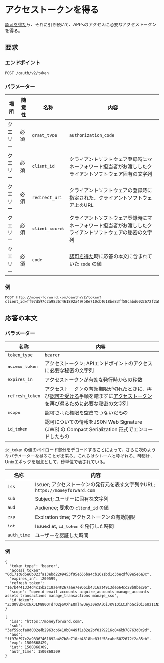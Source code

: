 # アクセストークンを得る

[認可を得た](authorize.md)ら、それに引き続いて、APIへのアクセスに必要なアクセストークンを得る。

## 要求

### エンドポイント

```
POST /oauth/v2/token
```

### パラメーター
| 場所 | 随意性 | 名称 | 内容 |
| ---- | ---- | ---- | --- |
| クエリー | 必須 | `grant_type` | `authorization_code` |
| クエリー | 必須 | `client_id` | クライアントソフトウェア登録時にマネーフォワード担当者がお渡ししたクライアントソフトウェア固有の文字列 |
| クエリー | 必須 | `redirect_uri` | クライアントソフトウェアの登録時に指定された、クライアントソフトウェア上のURL |
| クエリー | 必須 | `client_secret` | クライアントソフトウェア登録時にマネーフォワード担当者がお渡ししたクライアントソフトウェアの秘密の文字列 |
| クエリー | 必須 | `code` | [認可を得た](authorize.md)時に応答の本文に含まれていた `code` の値 |

### 例

```
POST http://moneyforward.com/oauth/v2/token?client_id=ff97d597c2a98367461892a497b8e710cb4618be83ff58cabd6022672f2a85eb&client_secret=5d07e141ab41b2d866869ade5b315ba14dd3997d275f8968ca078f121e8b3e35&scope=openid&grant_type=authorization_code&code=e885b973e64797bcf3342529d57cd2adca97a11f787ef9736ea92d8061e5aa59&redirect_uri=http%3A%2F%2Flocalhost%3A1234%2Fcallback
```

## 応答の本文

### パラメーター

| 名称 | 内容 |
| ---- | --- |
| `token_type` | `bearer` |
| `access_token` | アクセストークン; APIエンドポイントのアクセスに必要な秘密の文字列 |
| `expires_in` | アクセストークンが有効な発行時からの秒数 |
| `refresh_token` | アクセストークンの有効期限が切れたときに、再び[認可を受ける](authorize.md)手順を踏まずに[アクセストークンを再び得る](token_refresh.md)ために必要な秘密の文字列 |
| `scope` | 認可された権限を空白でつないだもの |
| `id_token` | 認可についての情報をJSON Web Signature (JWS) の Compact Serialization 形式でエンコードしたもの |

`id_token` の値のペイロード部分をデコードすることによって、さらに次のようなパラメーターを得ることが出来る。これらはクレームと呼ばれる。時間は、Unixエポックを起点として、秒単位で表されている。

| 名称 | 内容 |
| ---- | --- |
| `iss` | Issuer; アクセストークンの発行元を表す文字列やURL; `https://moneyforward.com` |
| `sub` | Subject; ユーザーに固有な文字列 |
| `aud` | Audience; 要求の `cliend_id` の値 |
| `exp` | Expiration time; アクセストークンの有効期限 |
| `iat` | Issued at; `id_token` を発行した時間 |
| `auth_time` | ユーザーを認証した時間 |

### 例

```
{
  "token_type": "bearer",
  "access_token": "0d171c8d5e6b023fa13ebd2209453f95e566ba4cb16a1bd1c3becdf09e5e6a0c",
  "expires_in": 1209599,
  "refresh_token": "1e7b4441334d4c15b2c18ae48267aae7e9661b4316a24913de664cc28b8bec96",
  "scope": "openid email accounts acquire_accounts manage_accounts assets transactions manage_transactions manage_sso",
  "id_token": "ZJQ0VvbHJxNXJLMW80OTdrQ2pSVXhEQmlnSUeyJ0eXAiOiJKV1QiLCJhbGciOiJSUzI1NiIsImtpZCI6IldsNURLaGNVZ3M3bUtGOXEixQ.eyJpc3MiOiJodHRwczovL2iOiIzZWY1OWRjZmE4ZDAwMjQ5ZjXhMzJlMmJmMDE1O1vbmV5Zm9yd2XyZC5jb20iLCJzdWITIxNmMwNDZiYjc4NzYzZDBjOWRlZGIyOTYzY2I2ZTEwYjA0IiwiYXVkIjoiZmY5N2Q1OTdjMmE5ODM2NzQ2MTg5MmE0OTdiOGU3MTBjYjQ2MThiZTgzZmY1OGNhYmQ2MDIyNjcyZjJhODVlYiIsImV4cCI6MTUwMDg2ODQyOSwiaWX0IjoxNTAwODY4MzA5LCJhdXRoX3RpbWUiOjE1MDA4NjgzMDl9.tuzsRx_Zkop4yeSHtKL7KbCQZiBtloCTnnKEXol9X9JwY4DWCtEUyxSUSNZ5OnmUrxMv1U0xStHRnwdP3ViCEi4Lx8X7AuY4BmvlowoT020SDZXN0HowxB7I6UNs6eenGU1DL4kIt4VcAjBZDKTkoC0mWOAE1Z32_rj7rW_Krdw"
}
```

```
{
  "iss": "https://moneyforward.com",
  "sub": "3ef59dcfa8d002edb2963cb6e10b0449f1a32e2bf0159216c046bb78763d0c9d",
  "aud": "ff97d597c2a98367461892a497b8e710cb4618be83ff58cabd6022672f2a85eb",
  "exp": 1500868429,
  "iat": 1500868309,
  "auth_time": 1500868309
}
```